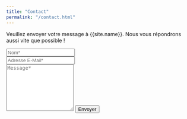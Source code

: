 ```yaml
---
title: "Contact"
permalink: "/contact.html"
---
```


<form action="https://formspree.io/xknqezbp" method="POST">    
<p>Veuillez envoyer votre message à {{site.name}}. Nous vous répondrons aussi vite que possible !</p>
<div class="form-group row">
<div class="col-md-6">
<input class="form-control" type="text" name="name" placeholder="Nom*" required>
</div>
<div class="col-md-6">
<input class="form-control" type="email" name="_replyto" placeholder="Adresse E-Mail*" required>
</div>
</div>
<textarea rows="8" class="form-control mb-3" name="message" placeholder="Message*" required></textarea>    
<input class="btn btn-success" type="submit" value="Envoyer">
</form>